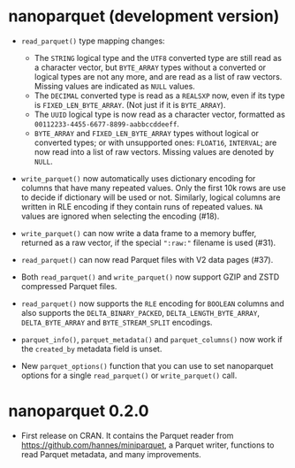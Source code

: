 # nanoparquet (development version)

* `read_parquet()` type mapping changes:
  - The `STRING` logical type and the `UTF8` converted type are still read
    as a character vector, but `BYTE_ARRAY` types without a converted or
    logical types are not any more, and are read as a list of raw vectors.
    Missing values are indicated as `NULL` values.
  - The `DECIMAL` converted type is read as a `REALSXP` now, even if its
    type is `FIXED_LEN_BYTE_ARRAY`. (Not just if it is `BYTE_ARRAY`).
  - The `UUID` logical type is now read as a character vector, formatted as
    `00112233-4455-6677-8899-aabbccddeeff`.
  - `BYTE_ARRAY` and `FIXED_LEN_BYTE_ARRAY` types without logical or
    converted types; or with unsupported ones: `FLOAT16`, `INTERVAL`; are
    now read into a list of raw vectors. Missing values are denoted by
    `NULL`.

* `write_parquet()` now automatically uses dictionary encoding for columns
  that have many repeated values. Only the first 10k rows are use to
  decide if dictionary will be used or not. Similarly, logical columns are
  written in RLE encoding if they contain runs of repeated values.
  `NA` values are ignored when selecting the encoding (#18).

* `write_parquet()` can now write a data frame to a memory buffer, returned
  as a raw vector, if the special `":raw:"` filename is used (#31).

* `read_parquet()` can now read Parquet files with V2 data pages (#37).

* Both `read_parquet()` and `write_parquet()` now support GZIP and ZSTD
  compressed Parquet files.

* `read_parquet()` now supports the `RLE` encoding for `BOOLEAN` columns and
  also supports the `DELTA_BINARY_PACKED`, `DELTA_LENGTH_BYTE_ARRAY`,
  `DELTA_BYTE_ARRAY` and `BYTE_STREAM_SPLIT` encodings.

* `parquet_info()`, `parquet_metadata()` and `parquet_columns()` now work
  if the `created_by` metadata field is unset.

* New `parquet_options()` function that you can use to set nanoparquet
  options for a single `read_parquet()` or `write_parquet()` call.

# nanoparquet 0.2.0

* First release on CRAN. It contains the Parquet reader from
  https://github.com/hannes/miniparquet, a Parquet writer,
  functions to read Parquet metadata, and many improvements.
